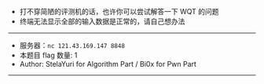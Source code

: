 - 打不穿简陋的评测机的话，也许你可以尝试解答一下 WQT 的问题
- 终端无法显示全部的输入数据是正常的，请自己想办法
<hr/>

- 服务器：`nc 121.43.169.147 8848`
- 本题目 flag 数量: 1
- Author: StelaYuri for Algorithm Part / Bi0x for Pwn Part
<hr/>
